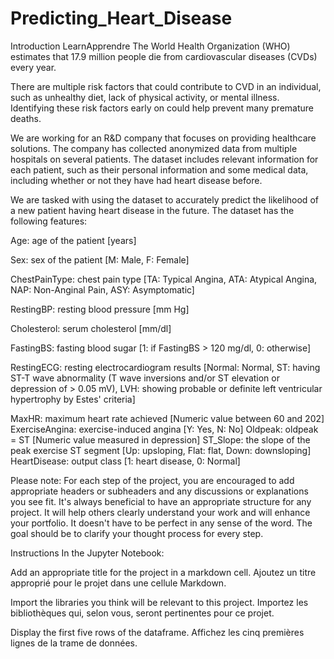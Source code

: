 # Predicting_Heart_Disease
 
Introduction
LearnApprendre
The World Health Organization (WHO) estimates that 17.9 million people die from cardiovascular diseases (CVDs) every year.
 

There are multiple risk factors that could contribute to CVD in an individual, such as unhealthy diet, lack of physical activity, or mental illness. Identifying these risk factors early on could help prevent many premature deaths.
 

We are working for an R&D company that focuses on providing healthcare solutions. The company has collected anonymized data from multiple hospitals on several patients. The dataset includes relevant information for each patient, such as their personal information and some medical data, including whether or not they have had heart disease before.
 

We are tasked with using the dataset to accurately predict the likelihood of a new patient having heart disease in the future. The dataset has the following features:
 

Age: age of the patient [years]
 
Sex: sex of the patient [M: Male, F: Female]
 
ChestPainType: chest pain type [TA: Typical Angina, ATA: Atypical Angina, NAP: Non-Anginal Pain, ASY: Asymptomatic]
 
RestingBP: resting blood pressure [mm Hg]
 
Cholesterol: serum cholesterol [mm/dl]
 
FastingBS: fasting blood sugar [1: if FastingBS > 120 mg/dl, 0: otherwise]
 
RestingECG: resting electrocardiogram results [Normal: Normal, ST: having ST-T wave abnormality (T wave inversions and/or ST elevation or depression of > 0.05 mV), LVH: showing probable or definite left ventricular hypertrophy by Estes' criteria]
 
MaxHR: maximum heart rate achieved [Numeric value between 60 and 202]
 ExerciseAngina: exercise-induced angina [Y: Yes, N: No]
 Oldpeak: oldpeak = ST [Numeric value measured in depression]
 ST_Slope: the slope of the peak exercise ST segment [Up: upsloping, Flat: flat, Down: downsloping]
 HeartDisease: output class [1: heart disease, 0: Normal]
 

Please note: For each step of the project, you are encouraged to add appropriate headers or subheaders and any discussions or explanations you see fit. It's always beneficial to have an appropriate structure for any project. It will help others clearly understand your work and will enhance your portfolio. It doesn't have to be perfect in any sense of the word. The goal should be to clarify your thought process for every step.
 
Instructions
In the Jupyter Notebook:
 
Add an appropriate title for the project in a markdown cell.
Ajoutez un titre approprié pour le projet dans une cellule Markdown.

 

Import the libraries you think will be relevant to this project.
Importez les bibliothèques qui, selon vous, seront pertinentes pour ce projet.

 

Display the first five rows of the dataframe.
Affichez les cinq premières lignes de la trame de données.

 